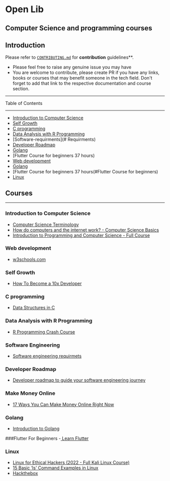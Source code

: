 # Open Lib 
## Computer Science and programming courses

## Introduction
Please refer to [`CONTRIBUTING.md`](./contributions.md) for **contribution** guidelines**.
- Please feel free to raise any genuine issue you may have
- You are welcome to contribute, please create PR if you have any links, books or courses that may benefit someone in the tech field. Don't forget to add that link to the respective documentation and course section. 


------------------------------

Table of Contents

------------------------------

- [Introduction to Computer Science](#introduction-to-computer-science)
- [Self Growth](#self-growth)
- [C programming](#c-programming)
- [Data Analysis with R Programming](#Data-Analysis-with-R-Programming)
- [Software-requirments](# Requirments)
- [Developer Roadmap](#developer-roadmap)
- [Golang](#golang)
- [Flutter Course for beginners 37 hours)
- [Web development](#web-development)
- [Golang](#golang)
- [Flutter Course for beginners 37 hours(#Flutter Course for beginners)
- [Linux](#Linux)


## Courses

------------------------------
### Introduction to Computer Science
- [Computer Science Terminology](https://www.youtube.com/watch?v=LtoBGQPuu1c&list=PLWKjhJtqVAbn5emQ3RRG8gEBqkhf_5vxD&index=4)
- [How do computers and the internet work? - Computer Science Basics](https://www.youtube.com/watch?v=AV_VYsJnHQQ&list=PLWKjhJtqVAbn5emQ3RRG8gEBqkhf_5vxD&index=2)
- [Introduction to Programming and Computer Science - Full Course](https://www.youtube.com/watch?v=zOjov-2OZ0E&list=PLWKjhJtqVAbn5emQ3RRG8gEBqkhf_5vxD&index=16)

### Web development
- [w3schools.com](https://https://w3schools.com/)

### Self Growth
- [How To Become a 10x Developer](https://www.youtube.com/watch?v=wJNikDr-aNM)

### C programming
- [Data Structures in C](https://www.youtube.com/playlist?list=PL2_aWCzGMAwI3W_JlcBbtYTwiQSsOTa6P)

### Data Analysis with R Programming
- [R Programming Crash Course](https://www.youtube.com/watch?v=ZYdXI1GteDE)

### Software Engineering
- [Software engineering requirmets](https://youtu.be/mGkkZoFc-4I)

### Developer Roadmap
- [Developer roadmap to guide your software engineering journey](https://roadmap.sh/)


### Make Money Online
- [17 Ways You Can Make Money Online Right Now](https://www.forbes.com/sites/laurabegleybloom/2020/03/25/make-money-online-right-now/?sh=6ad6da8670a5)

### Golang
- [Introduction to Golang](https://youtu.be/YS4e4q9oBaU)

###Flutter For Beginners
-[ Learn Flutter](https://www.youtube.com/watch?v=VPvVD8t02U8)

### Linux
- [Linux for Ethical Hackers (2022 - Full Kali Linux Course)](https://youtu.be/U1w4T03B30I)
- [15 Basic ‘ls’ Command Examples in Linux](https://www.tecmint.com/15-basic-ls-command-examples-in-linux/)
- [Hackthebox](https://www.hackthebox.com/)
